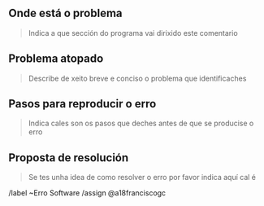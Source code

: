 ## Onde está o problema

> Indica a que sección do programa vai dirixido este comentario

## Problema atopado

> Describe de xeito breve e conciso o problema que identificaches

## Pasos para reproducir o erro

> Indica cales son os pasos que deches antes de que se producise o erro

## Proposta de resolución

> Se tes unha idea de como resolver o erro por favor indica aquí cal é

<!-- Non modificar esta parte, serve para automatizar o proceso de asignación de tarefas -->
/label ~Erro Software
/assign @a18franciscogc

